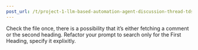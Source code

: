 ```yaml
---
post_url: /t/project-1-llm-based-automation-agent-discussion-thread-tds-jan-2025/164277/535
---
```

Check the file once, there is a possibility that it’s either fetching a comment or the second heading. Refactor your prompt to search only for the First Heading, specify it explixitly.